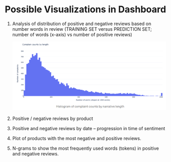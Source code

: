# Possible Visualizations in Dashboard

1. Analysis of distribution of positive and negative reviews based on number words in review (TRAINING SET versus PREDICTION SET;  number of words (x-axis) vs number of positive reviews)

    ![](/Resources/distribution-based-on-number-words.PNG)

2. Positive / negative reviews by product
3. Positive and negative reviews by date – progression in time of sentiment
4. Plot of products with the most negative and positive reviews.
5. N-grams to show the most frequently used words (tokens) in positive and negative reviews.
